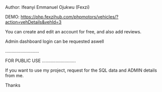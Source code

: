 Author: Ifeanyi Emmanuel Ojukwu (Fexzi)

DEMO: https://php.fexzihub.com/phpmotors/vehicles/?action=vehDetails&vehId=3

You can create and edit an account for free, and also add reviews.

Admin dashboard login can be requested aswell

...........................

FOR PUBLIC USE
...........................

If you want to use my project, request for the SQL data and ADMIN details from me.

Thanks
